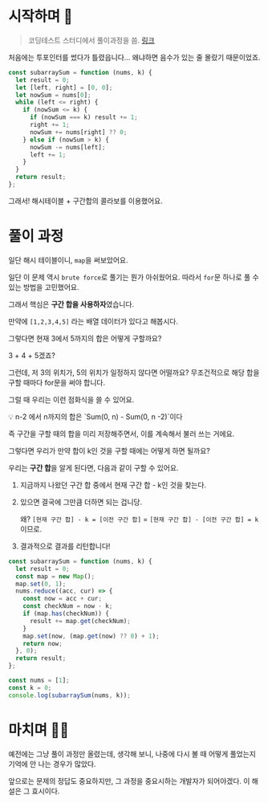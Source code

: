 # 시작하며 🌈
> 코딩테스트 스터디에서 풀이과정을 씀. [링크](https://www.notion.so/hysoung/76b0f59af9dd4765b7899b58bfabb5d9?p=5d3c9ad6310c46d39a92760d15a8e71f)

처음에는 투포인터를 썼다가 틀렸읍니다... 왜냐하면 음수가 있는 줄 몰랐기 때문이었죠.

```jsx
const subarraySum = function (nums, k) {
  let result = 0;
  let [left, right] = [0, 0];
  let nowSum = nums[0];
  while (left <= right) {
    if (nowSum <= k) {
      if (nowSum === k) result += 1;
      right += 1;
      nowSum += nums[right] ?? 0;
    } else if (nowSum > k) {
      nowSum -= nums[left];
      left += 1;
    }
  }
  return result;
};
```

그래서! 해시테이블 + 구간합의 콜라보를 이용했어요.

# 풀이 과정

일단 해시 테이블이니, `map`을 써보았어요.

일단 이 문제 역시 `brute force`로 풀기는 뭔가 아쉬웠어요. 따라서 `for`문 하나로 풀 수 있는 방법을 고민했어요.

그래서 핵심은 **구간 합을 사용하자**였습니다. 

만약에 `[1,2,3,4,5]` 라는 배열 데이터가 있다고 해봅시다.

그렇다면 현재 3에서 5까지의 합은 어떻게 구할까요?

3 + 4 + 5겠죠?

그런데, 저 3의 위치가, 5의 위치가 일정하지 않다면 어떨까요? 무조건적으로 해당 합을 구할 때마다 for문을 써야 합니다.

그럴 때 우리는 이런 점화식을 쓸 수 있어요. 

<aside>
💡 n-2 에서 n까지의 합은 `Sum(0, n) - Sum(0, n -2)`이다

</aside>

즉 구간을 구할 때의 합을 미리 저장해주면서, 이를 계속해서 불러 쓰는 거에요.

그렇다면 우리가 만약 합이 k인 것을 구할 때에는 어떻게 하면 될까요?

우리는 **구간 합**을 알게 된다면, 다음과 같이 구할 수 있어요.

1. 지금까지 나왔던 구간 합 중에서 현재 구간 합 - k인 것을 찾는다.
2. 있으면 결국에 그만큼 더하면 되는 겁니당. 
    
    왜? `[현재 구간 합] - k = [이전 구간 합]` = `[현재 구간 합] - [이전 구간 합] = k`이므로.
    
3. 결과적으로 결과를 리턴합니다!

```jsx
const subarraySum = function (nums, k) {
  let result = 0;
  const map = new Map();
  map.set(0, 1);
  nums.reduce((acc, cur) => {
    const now = acc + cur;
    const checkNum = now - k;
    if (map.has(checkNum)) {
      result += map.get(checkNum);
    }
    map.set(now, (map.get(now) ?? 0) + 1);
    return now;
  }, 0);
  return result;
};

const nums = [1];
const k = 0;
console.log(subarraySum(nums, k));

```

# 마치며 👏🏻
예전에는 그냥 풀이 과정만 올렸는데, 생각해 보니, 나중에 다시 볼 때 어떻게 풀었는지 기억에 안 나는 경우가 많았다.  

앞으로는 문제의 정답도 중요하지만, 그 과정을 중요시하는 개발자가 되어야겠다. 이 해설은 그 효시이다.
